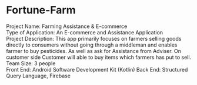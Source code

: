 # Fortune-Farm
Project Name:  Farming Assistance & E-commerce                      
Type of Application: An E-commerce and Assistance Application	            
Project Description: This app primarily focuses on farmers selling goods directly to consumers without going through a middleman and enables farmer to buy pesticides. 
  As well as ask for Assistance from Adviser. On customer side Customer will able to buy items which farmers has put to sell.
Team Size: 3 people 	
Front End: Android Software Development Kit (Kotlin)
Back End: Structured Query Language, Firebase
